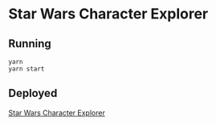 # Star Wars Character Explorer

## Running

```
yarn
yarn start
```

## Deployed

[Star Wars Character Explorer](https://peaceful-taiyaki-b13f30.netlify.app/)

